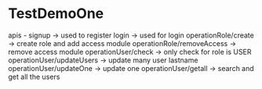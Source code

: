# TestDemoOne
apis -
signup -> used to register
login -> used for login
operationRole/create -> create role and add access module
operationRole/removeAccess -> remove access module
operationUser/check -> only check for role is USER
operationUser/updateUsers -> update many user lastname
operationUser/updateOne -> update one
operationUser/getall -> search and get all the users
